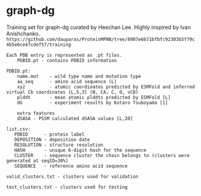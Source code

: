 # graph-dg
Training set for graph-dg curated by Heechan Lee. Highly inspired by Ivan Anishchanko. `https://github.com/dauparas/ProteinMPNN/tree/8907e6671bfbfc92303b5f79c4b5e6ce47cdef57/training`

```
Each PDB entry is represented as .pt files.
    PDBID.pt - contains PDBID information

PDBID.pt:
    name.mut    - wild type name and mutation type
    aa_seq      - amino acid sequence (L)
    xyz         - atomic coordinates predicted by ESMFold and inferred virtual Cb coordinates [L,5,3] (N, CA, C, O, vCB)
    plddt       - mean atomic plddts predicted by ESMFold [L]
    dG          - experiment results by Kotaro Tsuboyama [1]

    extra features
    dSASA - PSSM calculated dSASA values [L,20]

list.csv:
   PDBID      - protein label
   DEPOSITION - deposition date
   RESOLUTION - structure resolution
   HASH       - unique 6-digit hash for the sequence
   CLUSTER    - sequence cluster the chain belongs to (clusters were generated at seqID=30%)
   SEQUENCE   - reference amino acid sequence

valid_clusters.txt - clusters used for validation

test_clusters.txt - clusters used for testing
```
